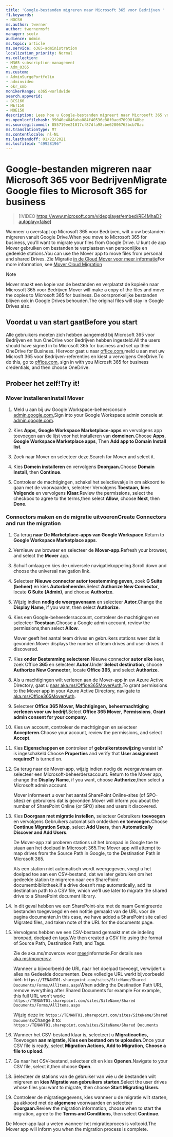 ```yaml
---
title: 'Google-bestanden migreren naar Microsoft 365 voor Bedrijven '
f1.keywords:
- NOCSH
ms.author: twerner
author: twernermsft
manager: scotv
audience: Admin
ms.topic: article
ms.service: o365-administration
localization_priority: Normal
ms.collection:
- M365-subscription-management
- Adm_O365
ms.custom:
- AdminSurgePortfolio
- adminvideo
- okr_smb
monikerRange: o365-worldwide
search.appverid:
- BCS160
- MET150
- MOE150
description: Lees hoe u Google-bestanden migreert naar Microsoft 365 voor Bedrijven met behulp van Mover.
ms.openlocfilehash: 99040e4846aba084f40536e88f0aed70998f48be
ms.sourcegitcommit: 855719ee21017cf87dfa98cbe62806763bcb78ac
ms.translationtype: MT
ms.contentlocale: nl-NL
ms.lasthandoff: 01/22/2021
ms.locfileid: "49928196"
---
```

# <a name="migrate-google-files-to-microsoft-365-for-business"></a><span data-ttu-id="54f2d-103">Google-bestanden migreren naar Microsoft 365 voor Bedrijven</span><span class="sxs-lookup"><span data-stu-id="54f2d-103">Migrate Google files to Microsoft 365 for business</span></span> 

> [!VIDEO https://www.microsoft.com/videoplayer/embed/RE4MhaD?autoplay=false]

<span data-ttu-id="54f2d-104">Wanneer u overstapt op Microsoft 365 voor Bedrijven, wilt u uw bestanden migreren vanuit Google Drive.</span><span class="sxs-lookup"><span data-stu-id="54f2d-104">When you move to Microsoft 365 for business, you’ll want to migrate your files from Google Drive.</span></span> <span data-ttu-id="54f2d-105">U kunt de app Mover gebruiken om bestanden te verplaatsen van persoonlijke en gedeelde stations.</span><span class="sxs-lookup"><span data-stu-id="54f2d-105">You can use the Mover app to move files from personal and shared Drives.</span></span> <span data-ttu-id="54f2d-106">Zie Migratie [in de Cloud Mover voor meer informatie](https://docs.microsoft.com/sharepointmigration/mover-plan-migration)</span><span class="sxs-lookup"><span data-stu-id="54f2d-106">For more information, see [Mover Cloud Migration](https://docs.microsoft.com/sharepointmigration/mover-plan-migration)</span></span>

> [!NOTE]
> <span data-ttu-id="54f2d-107">Mover maakt een kopie van de bestanden en verplaatst de kopieën naar Microsoft 365 voor Bedrijven.</span><span class="sxs-lookup"><span data-stu-id="54f2d-107">Mover will make a copy of the files and move the copies to Microsoft 365 for business.</span></span> <span data-ttu-id="54f2d-108">De oorspronkelijke bestanden blijven ook in Google Drives behouden.</span><span class="sxs-lookup"><span data-stu-id="54f2d-108">The original files will stay in Google Drives also.</span></span>

## <a name="before-you-start"></a><span data-ttu-id="54f2d-109">Voordat u van start gaat</span><span class="sxs-lookup"><span data-stu-id="54f2d-109">Before you start</span></span>

<span data-ttu-id="54f2d-110">Alle gebruikers moeten zich hebben aangemeld bij Microsoft 365 voor Bedrijven en hun OneDrive voor Bedrijven hebben ingesteld.</span><span class="sxs-lookup"><span data-stu-id="54f2d-110">All the users should have signed in to Microsoft 365 for business and set up their OneDrive for Business.</span></span> <span data-ttu-id="54f2d-111">Hiervoor gaat u naar [office.com,](https://office.com)meld u aan met uw Microsft 365 voor Bedrijven-referenties en kiest u vervolgens OneDrive.</span><span class="sxs-lookup"><span data-stu-id="54f2d-111">To do this, go to [office.com](https://office.com), sign in with you Microsft 365 for business credentials, and then choose OneDrive.</span></span>

## <a name="try-it"></a><span data-ttu-id="54f2d-112">Probeer het zelf!</span><span class="sxs-lookup"><span data-stu-id="54f2d-112">Try it!</span></span>

### <a name="install-mover"></a><span data-ttu-id="54f2d-113">Mover installeren</span><span class="sxs-lookup"><span data-stu-id="54f2d-113">Install Mover</span></span>

1. <span data-ttu-id="54f2d-114">Meld u aan bij uw Google Workspace-beheerconsole [admin.google.com.](https://admin.google.com)</span><span class="sxs-lookup"><span data-stu-id="54f2d-114">Sign into your Google Workspace admin console at [admin.google.com](https://admin.google.com).</span></span>

1. <span data-ttu-id="54f2d-115">Kies **Apps,** **Google Workspace Marketplace-apps** en vervolgens app toevoegen aan de lijst voor het installeren van **domeinen.**</span><span class="sxs-lookup"><span data-stu-id="54f2d-115">Choose **Apps**, **Google Workspace Marketplace apps**, Then **Add app to Domain Install list**.</span></span>

1. <span data-ttu-id="54f2d-116">Zoek naar Mover en selecteer deze.</span><span class="sxs-lookup"><span data-stu-id="54f2d-116">Search for Mover and select it.</span></span>

1. <span data-ttu-id="54f2d-117">Kies **Domein installeren** en vervolgens **Doorgaan.**</span><span class="sxs-lookup"><span data-stu-id="54f2d-117">Choose **Domain Install**, then **Continue**.</span></span>

1. <span data-ttu-id="54f2d-118">Controleer de machtigingen, schakel het selectievakje in om akkoord te gaan met de voorwaarden, selecteer Vervolgens **Toestaan,** **kies Volgende** en vervolgens **Klaar.**</span><span class="sxs-lookup"><span data-stu-id="54f2d-118">Review the permissions, select the checkbox to agree to the terms,then select **Allow**, choose **Next**, then **Done**.</span></span>

### <a name="create-connectors-and-run-the-migration"></a><span data-ttu-id="54f2d-119">Connectors maken en de migratie uitvoeren</span><span class="sxs-lookup"><span data-stu-id="54f2d-119">Create Connectors and run the migration</span></span>

1. <span data-ttu-id="54f2d-120">Ga terug **naar De Marketplace-apps van Google Workspace.**</span><span class="sxs-lookup"><span data-stu-id="54f2d-120">Return to **Google Workspace Marketplace apps**.</span></span>
1. <span data-ttu-id="54f2d-121">Vernieuw uw browser en selecteer de **Mover-app.**</span><span class="sxs-lookup"><span data-stu-id="54f2d-121">Refresh your browser, and select the **Mover** app.</span></span>
1. <span data-ttu-id="54f2d-122">Schuif omlaag en kies de universele navigatiekoppeling.</span><span class="sxs-lookup"><span data-stu-id="54f2d-122">Scroll down and choose the universal navigation link.</span></span>
1. <span data-ttu-id="54f2d-123">Selecteer **Nieuwe connector autor toestemming geven,** zoek **G Suite (beheer)** en kies **Autorbeheerder.**</span><span class="sxs-lookup"><span data-stu-id="54f2d-123">Select **Authorize New Connector**, locate **G Suite (Admin)**, and choose **Authorize**.</span></span>
1. <span data-ttu-id="54f2d-124">Wijzig indien **nodig de weergavenaam** en selecteer **Autor.**</span><span class="sxs-lookup"><span data-stu-id="54f2d-124">Change the **Display Name**, if you want, then select **Authorize**.</span></span>
1. <span data-ttu-id="54f2d-125">Kies een Google-beheerdersaccount, controleer de machtigingen en selecteer **Toestaan.**</span><span class="sxs-lookup"><span data-stu-id="54f2d-125">Choose a Google admin account, review the permissions,then select **Allow**.</span></span>

    <span data-ttu-id="54f2d-126">Mover geeft het aantal team drives en gebruikers stations weer dat is gevonden.</span><span class="sxs-lookup"><span data-stu-id="54f2d-126">Mover displays the number of team drives and user drives it discovered.</span></span> 

1. <span data-ttu-id="54f2d-127">Kies **onder Bestemming selecteren** Nieuwe connector **autor elke** keer, zoek Office **365** en selecteer **Autor.**</span><span class="sxs-lookup"><span data-stu-id="54f2d-127">Under **Select destination**, choose **Authorize New Connector**, locate **Office 365**, and select **Authorize**.</span></span>
1. <span data-ttu-id="54f2d-128">Als u machtigingen wilt verlenen aan de Mover-app in uw Azure Active Directory, gaat u [naar aka.ms/Office365MoverAuth.](https://aka.ms/Office365MoverAuth)</span><span class="sxs-lookup"><span data-stu-id="54f2d-128">To grant permissions to the Mover app in your Azure Active Directory, navigate to [aka.ms/Office365MoverAuth](https://aka.ms/Office365MoverAuth).</span></span>
1. <span data-ttu-id="54f2d-129">Selecteer **Office 365 Mover,** **Machtigingen,** **beheermachtiging verlenen voor uw bedrijf.**</span><span class="sxs-lookup"><span data-stu-id="54f2d-129">Select **Office 365 Mover**, **Permissions**, **Grant admin consent for your company**.</span></span>
1. <span data-ttu-id="54f2d-130">Kies uw account, controleer de machtigingen en selecteer **Accepteren.**</span><span class="sxs-lookup"><span data-stu-id="54f2d-130">Choose your account, review the permissions, and select **Accept**.</span></span>
1. <span data-ttu-id="54f2d-131">Kies **Eigenschappen en** controleer of **gebruikerstoewijzing** vereist is? is ingeschakeld.</span><span class="sxs-lookup"><span data-stu-id="54f2d-131">Choose **Properties** and verify that **User assignment required?** is turned on.</span></span>
1. <span data-ttu-id="54f2d-132">Ga terug naar de Mover-app, wijzig indien nodig de weergavenaam en selecteer een Microsoft-beheerdersaccount. </span><span class="sxs-lookup"><span data-stu-id="54f2d-132">Return to the Mover app, change the **Display Name**, if you want, choose **Authorize**,then select a Microsoft admin account.</span></span>

    <span data-ttu-id="54f2d-133">Mover informeert u over het aantal SharePoint Online-sites (of SPO-sites) en gebruikers dat is gevonden.</span><span class="sxs-lookup"><span data-stu-id="54f2d-133">Mover will inform you about the number of SharePoint Online (or SPO) sites and users it discovered.</span></span>
1. <span data-ttu-id="54f2d-134">Kies **Doorgaan met migratie instellen,** selecteer Gebruikers **toevoegen** en vervolgens Gebruikers automatisch ontdekken **en toevoegen.**</span><span class="sxs-lookup"><span data-stu-id="54f2d-134">Choose **Continue Migration Setup**, select **Add Users**, then **Automatically Discover and Add Users**.</span></span>

    <span data-ttu-id="54f2d-135">De Mover-app zal proberen stations uit het bronpad in Google toe te staan aan het doelpad in Microsoft 365.</span><span class="sxs-lookup"><span data-stu-id="54f2d-135">The Mover app will attempt to map drives from the Source Path in Google, to the Destination Path in Microsoft 365.</span></span> 

    <span data-ttu-id="54f2d-136">Als een station niet automatisch wordt weergegeven, voegt u het doelpad toe aan een CSV-bestand, dat we later gebruiken om het gedeelde station te migreren naar een SharePoint-documentbibliotheek.</span><span class="sxs-lookup"><span data-stu-id="54f2d-136">If a drive doesn’t map automatically, add its destination path to a CSV file, which we’ll use later to migrate the shared drive to a SharePoint document library.</span></span> 

1. <span data-ttu-id="54f2d-137">In dit geval hebben we een SharePoint-site met de naam Gemigreerde bestanden toegevoegd en een notitie gemaakt van de URL voor de pagina documenten.</span><span class="sxs-lookup"><span data-stu-id="54f2d-137">In this case, we have added a SharePoint site called Migrated files, and taken note of the URL for the documents page.</span></span> 
1. <span data-ttu-id="54f2d-138">Vervolgens hebben we een CSV-bestand gemaakt met de indeling bronpad, doelpad en tags.</span><span class="sxs-lookup"><span data-stu-id="54f2d-138">We then created a CSV file using the format of Source Path, Destination Path, and Tags.</span></span> 

    <span data-ttu-id="54f2d-139">Zie de aka.ms/movercsv voor [meer](https://docs.microsoft.com/sharepointmigration/mover-create-migration-csv)informatie.</span><span class="sxs-lookup"><span data-stu-id="54f2d-139">For details see [aka.ms/movercsv](https://docs.microsoft.com/sharepointmigration/mover-create-migration-csv).</span></span>

    <span data-ttu-id="54f2d-140">Wanneer u bijvoorbeeld de URL naar het doelpad toevoegt, verwijdert u alles na Gedeelde documenten. Deze volledige URL werkt bijvoorbeeld niet: `https://TENANT01.sharepoint.com/sites/SiteName/Shared Documents/Forms/AllItems.aspx`</span><span class="sxs-lookup"><span data-stu-id="54f2d-140">When adding the Destination Path URL, remove everything after Shared Documents for example For example, this full URL won't work: `https://TENANT01.sharepoint.com/sites/SiteName/Shared Documents/Forms/AllItems.aspx`</span></span>

    <span data-ttu-id="54f2d-141">Wijzig deze in: `https://TENANT01.sharepoint.com/sites/SiteName/Shared Documents`</span><span class="sxs-lookup"><span data-stu-id="54f2d-141">Change it to: `https://TENANT01.sharepoint.com/sites/SiteName/Shared Documents`</span></span>

1. <span data-ttu-id="54f2d-142">Wanneer het CSV-bestand klaar is, selecteert u **Migratieacties,** Toevoegen **aan migratie,** **Kies een bestand om te uploaden.**</span><span class="sxs-lookup"><span data-stu-id="54f2d-142">Once your CSV file is ready, select **Migration Actions**, **Add to Migration**, **Choose a file to upload**.</span></span>
1. <span data-ttu-id="54f2d-143">Ga naar het CSV-bestand, selecteer dit en kies **Openen.**</span><span class="sxs-lookup"><span data-stu-id="54f2d-143">Navigate to your CSV file, select it,then choose **Open**.</span></span>
1. <span data-ttu-id="54f2d-144">Selecteer de stations van de gebruiker van wie u de bestanden wilt migreren en **kies Migratie van gebruikers starten.**</span><span class="sxs-lookup"><span data-stu-id="54f2d-144">Select the user drives whose files you want to migrate, then choose **Start Migrating Users**.</span></span>
1. <span data-ttu-id="54f2d-145">Controleer de migratiegegevens, kies wanneer u de migratie wilt starten, ga akkoord met de **algemene** voorwaarden en selecteer **Doorgaan.**</span><span class="sxs-lookup"><span data-stu-id="54f2d-145">Review the migration information, choose when to start the migration, agree to the **Terms and Conditions**, then select **Continue**.</span></span>

<span data-ttu-id="54f2d-146">De Mover-app laat u weten wanneer het migratieproces is voltooid.</span><span class="sxs-lookup"><span data-stu-id="54f2d-146">The Mover app will inform you when the migration process is complete.</span></span>